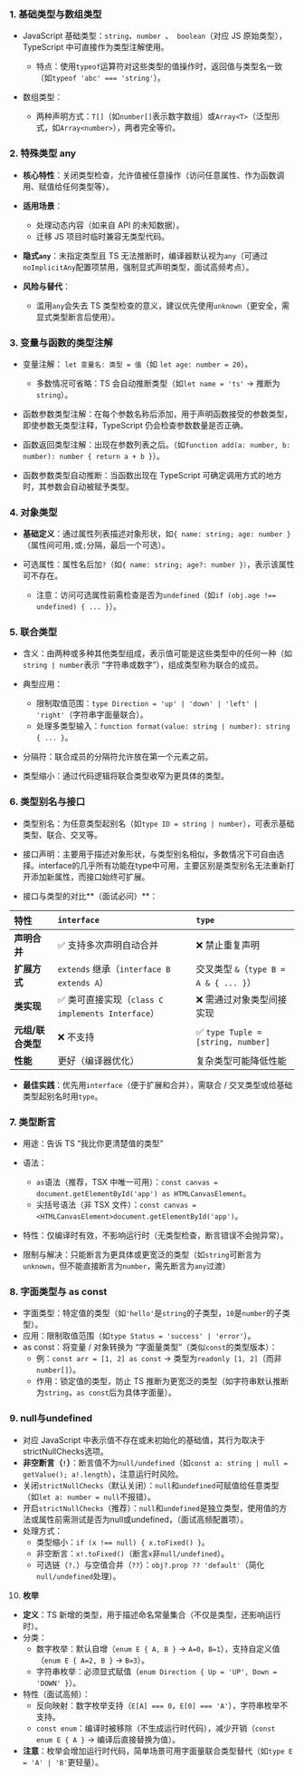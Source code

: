 ### 1. **基础类型与数组类型**

- JavaScript 基础类型：``` string ```、```number ```、``` boolean```（对应 JS 原始类型），TypeScript 中可直接作为类型注解使用。

  - 特点：使用`typeof`运算符对这些类型的值操作时，返回值与类型名一致（如`typeof 'abc' === 'string'`）。

- 数组类型：

  - 两种声明方式：`T[]`（如`number[]`表示数字数组）或`Array<T>`（泛型形式，如`Array<number>`），两者完全等价。

### 2. **特殊类型** **any**

- **核心特性**：关闭类型检查，允许值被任意操作（访问任意属性、作为函数调用、赋值给任何类型等）。

- **适用场景**：
  - 处理动态内容（如来自 API 的未知数据）。
  - 迁移 JS 项目时临时兼容无类型代码。
- **隐式`any`**：未指定类型且 TS 无法推断时，编译器默认视为`any`（可通过`noImplicitAny`配置项禁用，强制显式声明类型，面试高频考点）。
- **风险与替代**：
  - 滥用`any`会失去 TS 类型检查的意义，建议优先使用`unknown`（更安全，需显式类型断言后使用）。

### 3. **变量与函数的类型注解**

- 变量注解： ``` let 变量名: 类型 = 值 ```（如 ```let age: number = 20```）。

  - 多数情况可省略：TS 会自动推断类型（如`let name = 'ts'` → 推断为`string`）。

- 函数参数类型注解：在每个参数名称后添加，用于声明函数接受的参数类型，即使参数无类型注释，TypeScript 仍会检查参数数量是否正确。

- 函数返回类型注解：出现在参数列表之后。（如`function add(a: number, b: number): number { return a + b }`）。

- 函数参数类型自动推断：当函数出现在 TypeScript 可确定调用方式的地方时，其参数会自动被赋予类型。

### 4. **对象类型**

- **基础定义**：通过属性列表描述对象形状，如`{ name: string; age: number }`（属性间可用`,`或`;`分隔，最后一个可选）。

- 可选属性：属性名后加```?```（如```{ name: string; age?: number }）```，表示该属性可不存在。
  - 注意：访问可选属性前需检查是否为`undefined`（如`if (obj.age !== undefined) { ... }`）。

### 5. **联合类型**

- 含义：由两种或多种其他类型组成，表示值可能是这些类型中的任何一种（如`string | number`表示 “字符串或数字”），组成类型称为联合的成员。

- 典型应用：
  - 限制取值范围：`type Direction = 'up' | 'down' | 'left' | 'right'`（字符串字面量联合）。
  - 处理多类型输入：`function format(value: string | number): string { ... }`。

- 分隔符：联合成员的分隔符允许放在第一个元素之前。

- 类型缩小：通过代码逻辑将联合类型收窄为更具体的类型。

### 6. **类型别名与接口**

- 类型别名：为任意类型起别名（如`type ID = string | number`），可表示基础类型、联合、交叉等。

- 接口声明：主要用于描述对象形状，与类型别名相似，多数情况下可自由选择。interface的几乎所有功能在type中可用，主要区别是类型别名无法重新打开添加新属性，而接口始终可扩展。

- 接口与类型的对比**（面试必问）**：

| **特性**          | `interface`                                      | `type`                                 |
| :---------------- | :----------------------------------------------- | :------------------------------------- |
| **声明合并**      | ✅ 支持多次声明自动合并                           | ❌ 禁止重复声明                         |
| **扩展方式**      | `extends` 继承（`interface B extends A`）        | 交叉类型 `&`（`type B = A & { ... }`） |
| **类实现**        | ✅ 类可直接实现（`class C implements Interface`） | ❌ 需通过对象类型间接实现               |
| **元组/联合类型** | ❌ 不支持                                         | ✅ `type Tuple = [string, number]`      |
| **性能**          | 更好（编译器优化）                               | 复杂类型可能降低性能                   |

- **最佳实践**：优先用`interface`（便于扩展和合并），需联合 / 交叉类型或给基础类型起别名时用`type`。

### 7. **类型断言**

- 用途：告诉 TS “我比你更清楚值的类型”

- 语法：
  - `as`语法（推荐，TSX 中唯一可用）：`const canvas = document.getElementById('app') as HTMLCanvasElement`。
  - 尖括号语法（非 TSX 文件）：`const canvas = <HTMLCanvasElement>document.getElementById('app')`。
  
- 特性：仅编译时有效，不影响运行时（无类型检查，断言错误不会抛异常）。

- 限制与解决：只能断言为更具体或更宽泛的类型（如`string`可断言为`unknown`，但不能直接断言为`number`，需先断言为`any`过渡）

### 8. **字面类型与** **as const**

- 字面类型：特定值的类型（如`'hello'`是`string`的子类型，`10`是`number`的子类型）。
- 应用：限制取值范围（如`type Status = 'success' | 'error'`）。
- as const：将变量 / 对象转换为 “字面量类型”（类似`const`的类型版本）：
  - 例：`const arr = [1, 2] as const` → 类型为`readonly [1, 2]`（而非`number[]`）。
  - 作用：锁定值的类型，防止 TS 推断为更宽泛的类型（如字符串默认推断为`string`，`as const`后为具体字面量）。

### 9. **null**与**undefined**

- 对应 JavaScript 中表示值不存在或未初始化的基础值，其行为取决于strictNullChecks选项。
- **非空断言（`!`）**：断言值不为`null/undefined`（如`const a: string | null = getValue(); a!.length`），注意运行时风险。
- 关闭`strictNullChecks`（默认关闭）：`null`和`undefined`可赋值给任意类型（如`let a: number = null`不报错）。
- 开启`strictNullChecks`（推荐）：`null`和`undefined`是独立类型，使用值的方法或属性前需测试是否为null或undefined，（面试高频配置项）。
- 处理方式：
  - 类型缩小：`if (x !== null) { x.toFixed() }`。
  - 非空断言：`x!.toFixed()`（断言`x`非`null/undefined`）。
  - 可选链（`?.`）与空值合并（`??`）：`obj?.prop ?? 'default'`（简化`null/undefined`处理）。

10. **枚举**

- **定义**：TS 新增的类型，用于描述命名常量集合（不仅是类型，还影响运行时）。
- 分类：
  - 数字枚举：默认自增（`enum E { A, B }` → `A=0`，`B=1`），支持自定义值（`enum E { A=2, B }` → `B=3`）。
  - 字符串枚举：必须显式赋值（`enum Direction { Up = 'UP', Down = 'DOWN' }`）。
- 特性（面试高频）：
  - 反向映射：数字枚举支持（`E[A] === 0`，`E[0] === 'A'`），字符串枚举不支持。
  - `const enum`：编译时被移除（不生成运行时代码），减少开销（`const enum E { A }` → 编译后直接替换为值）。
- **注意**：枚举会增加运行时代码，简单场景可用字面量联合类型替代（如`type E = 'A' | 'B'`更轻量）。

